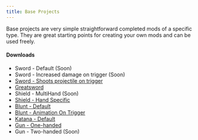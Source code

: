 ```yaml
---
title: Base Projects
---
```


Base projects are very simple straightforward completed mods of a specific type. They are great starting points for creating your own mods and can be used freely.

#### Downloads

* Sword - Default (Soon)
* Sword - Increased damage on trigger (Soon)
* [Sword  - Shoots projectile on trigger](https://github.com/unbelievableflavour/BattleTalentBaseProjects/raw/main/YOURPREFIX_SwordWithProjectile.zip)
* [Greatsword](https://github.com/unbelievableflavour/BattleTalentBaseProjects/raw/main/YOURPREFIX_Greatsword.zip)
* Shield - MultiHand (Soon)
* [Shield - Hand Specific](https://github.com/unbelievableflavour/BattleTalentBaseProjects/raw/main/YOURPREFIX_Shield.zip)
* [Blunt - Default](https://github.com/unbelievableflavour/BattleTalentBaseProjects/raw/main/YOURPREFIX_Blunt.zip)
* [Blunt - Animation On Trigger](https://github.com/unbelievableflavour/BattleTalentBaseProjects/raw/main/YOURPREFIX_AnimationOnTrigger.zip)
* [Katana - Default](https://github.com/unbelievableflavour/BattleTalentBaseProjects/raw/main/YOURPREFIX_Katana.zip)
* [Gun - One-handed](https://github.com/unbelievableflavour/BattleTalentBaseProjects/raw/main/YOURPREFIX_Gun.zip)
* Gun - Two-handed (Soon)
  
